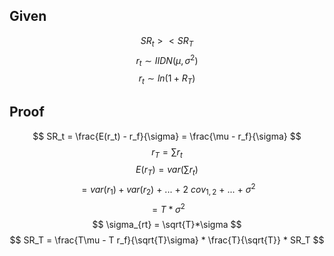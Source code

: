 ## Given
$$
SR_t >< SR_T
$$
$$
r_t \sim IIDN(\mu, \sigma^2)
$$
$$
r_t \sim ln(1 + R_T)
$$
## Proof
$$
SR_t = \frac{E(r_t) - r_f}{\sigma} = \frac{\mu - r_f}{\sigma}
$$
$$
r_T = \sum{r_t}
$$
$$
E(r_T) = var(\sum{r_t})
$$
$$
= var(r_1) + var(r_2) \: + \: ... \: + \: 2\:  cov_{1,2} \: + \: ... \: + \:\sigma^2
$$
$$
= T * \sigma^2
$$
$$
\sigma_{rt} = \sqrt{T}*\sigma
$$
$$
SR_T = \frac{T\mu - T r_f}{\sqrt{T}\sigma} * \frac{T}{\sqrt{T}} * SR_T
$$